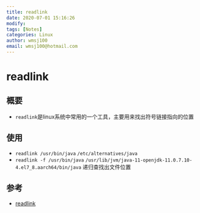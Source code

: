 ```yaml
---
title: readlink
date: 2020-07-01 15:16:26
modify: 
tags: [Notes]
categories: Linux
author: wmsj100
email: wmsj100@hotmail.com
---
```


# readlink

## 概要

- `readlink`是linux系统中常用的一个工具，主要用来找出符号链接指向的位置

## 使用

- `readlink /usr/bin/java` `/etc/alternatives/java`
- `readlink -f /usr/bin/java` `/usr/lib/jvm/java-11-openjdk-11.0.7.10-4.el7_8.aarch64/bin/java` 递归查找出文件位置

## 参考

- [readlink](https://blog.csdn.net/diabloneo/article/details/7173438)
